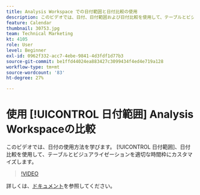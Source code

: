 ```yaml
---
title: Analysis Workspace での日付範囲と日付比較の使用
description: このビデオでは、日付、日付範囲および日付比較を使用して、テーブルとビジュアライゼーションを適切な時間枠にカスタマイズする方法を学びます。
feature: Calendar
thumbnail: 30753.jpg
team: Technical Marketing
kt: 4105
role: User
level: Beginner
exl-id: 0962f332-acc7-4ebe-9841-4d3fdf1d77b3
source-git-commit: be1ffd44024ea883427c3099434f4ed4e719a128
workflow-type: tm+mt
source-wordcount: '83'
ht-degree: 27%

---
```


# 使用 [!UICONTROL 日付範囲] Analysis Workspaceの比較

このビデオでは、日付の使用方法を学びます。 [!UICONTROL 日付範囲]、日付比較を使用して、テーブルとビジュアライゼーションを適切な時間枠にカスタマイズします。

>[!VIDEO](https://video.tv.adobe.com/v/30753/?quality=12)

詳しくは、[ドキュメント](https://experienceleague.adobe.com/docs/analytics/analyze/analysis-workspace/components/calendar-date-ranges/calendar.html?lang=ja)を参照してください。
